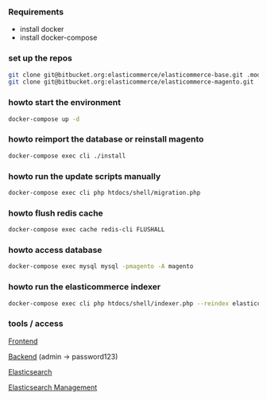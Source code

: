 ### Requirements 
 - install docker
 - install docker-compose

### set up the repos
```bash
git clone git@bitbucket.org:elasticommerce/elasticommerce-base.git .modman/elasticommerce-base
git clone git@bitbucket.org:elasticommerce/elasticommerce-magento.git .modman/elasticommerce-magento
```

### howto start the environment
```bash
docker-compose up -d
```

### howto reimport the database or reinstall magento
```bash
docker-compose exec cli ./install
```

### howto run the update scripts manually
```bash
docker-compose exec cli php htdocs/shell/migration.php
```

### howto flush redis cache
```bash
docker-compose exec cache redis-cli FLUSHALL
```

### howto access database
```bash
docker-compose exec mysql mysql -pmagento -A magento
```

### howto run the elasticommerce indexer
```bash
docker-compose exec cli php htdocs/shell/indexer.php --reindex elasticommerce
```

### tools / access
[Frontend](https://www.elasticommerce.dev/)


[Backend](https://www.elasticommerce.dev/index.php/admin/) (admin -> password123)


[Elasticsearch](http://localhost:9200//)


[Elasticsearch Management](http://localhost:9201/)
